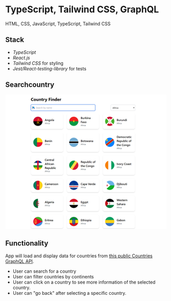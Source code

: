 # TypeScript, Tailwind CSS, GraphQL

HTML, CSS, JavaScript, TypeScript, Tailwind CSS

## Stack

- _TypeScript_
- _React.js_
- _Tailwind CSS_ for styling
- _Jest/React-testing-library_ for tests

## Searchcountry

![searchcountry](./searchcountry.png)

## Functionality

App will load and display data for countries from [this public Countries GraphQL API](https://countries.trevorblades.com).

- User can search for a country
- User can filter countries by continents
- User can click on a country to see more information of the selected country.
- User can "go back" after selecting a specific country.

